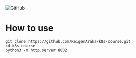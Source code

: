 ![GitHub](https://img.shields.io/github/license/ReigenAraka/k8s-course)
# How to use


    git clone https://github.com/ReigenAraka/k8s-course.git
    cd k8s-course
    python3 -m http.server 8002
